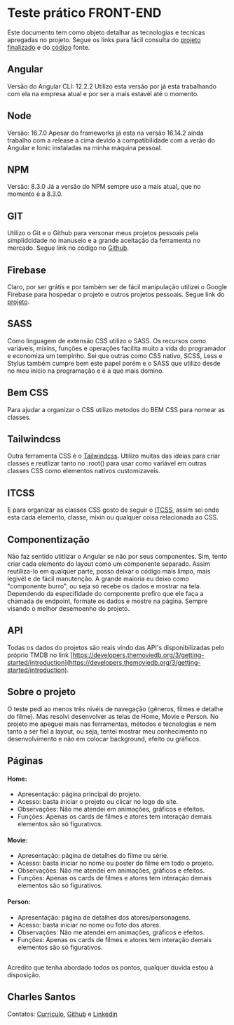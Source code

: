 # Teste prático FRONT-END

Este documento tem como objeto detalhar as tecnologias e tecnicas apregadas no projeto. Segue os links para fácil consulta do [projeto finalizado](https://fastshop-d7a17.web.app/) e do [código](https://github.com/csbs1985/fastshop) fonte.

## Angular

Versão do Angular CLI: 12.2.2
Utilizo esta versão por já esta trabalhando com ela na empresa atual e por ser a mais estavél até o momento.

## Node

Versão: 16.7.0
Apesar do frameworks já esta na versão 16.14.2 ainda trabalho com a release a cima devido a compatibilidade com a verão do Angular e Ionic instaladas na minha máquina pessoal.

## NPM

Versão: 8.3.0
Já a versão do NPM sempre uso a mais atual, que no momento é a 8.3.0.

## GIT

Utilizo o Git e o Github para versonar meus projetos pessoais pela simplidcidade no manuseio e a grande aceitação da ferramenta no mercado.
Segue link no código no [Github](https://github.com/csbs1985/fastshop).

## Firebase

Claro, por ser grátis e por também ser de fácil manipulação utilizei o Google Firebase para hospedar o projeto e outros projetos pessoais. Segue link do [projeto](https://fastshop-d7a17.web.app/).

## SASS

Como linguagem de extensão CSS utilizo o SASS. Os recursos como variáveis, mixins, funções e operações facilita muito a vida do programador e economiza um tempinho. Sei que outras como CSS nativo, SCSS, Less e Stylus também cumpre bem este papel porém e o SASS que utilizo desde no meu inicio na programação e é a que mais domino.

## Bem CSS

Para ajudar a organizar o CSS utilizo metodos do BEM CSS para nomear as classes.

## Tailwindcss

Outra ferramenta CSS é o [Tailwindcss](https://tailwindcss.com/). Utilizo muitas das ideias para criar classes e reutlizar tanto no :root() para usar como variável em outras classes CSS como elementos nativos customizaveis.

## ITCSS

E para organizar as classes CSS gosto de seguir o [ITCSS](https://willianjusten.com.br/organizando-seu-css-com-itcss), assim sei onde esta cada elemento, classe, mixin ou qualquer coisa relacionada ao CSS.

## Componentização

Não faz sentido utitlizar o Angular se não por seus componentes. Sim, tento criar cada elemento do layout como um componente separado.
Assim reutiliza-lo em qualquer parte, posso deixar o código mais limpo, mais legivél e de fácil manutenção.
A grande maioria eu deixo como "componente burro", ou seja só recebe os dados e mostrar na tela. Dependendo da especifidade do componente prefiro que ele faça a chamada de endpoint, formate os dados e mostre na página. Sempre visando o melhor desemoenho do projeto.

## API

Todas os dados do projetos são reais vindo das API's disponibilizadas pelo próprio TMDB no link [https://developers.themoviedb.org/3/getting-started/introduction](https://developers.themoviedb.org/3/getting-started/introduction).

## Sobre o projeto

O teste pedi ao menos três nivéis de navegação (gêneros, filmes e detalhe do filme). Mas resolvi desenvolver as telas de Home, Movie e Person. No projeto me apeguei mais nas ferramentas, métodos e tecnologias e nem tanto a ser fiel a layout, ou seja, tentei mostrar meu conhecimento no desenvolvimento e não em colocar background, efeito ou gráficos.

## Páginas

#### Home:

- Apresentação: página principal do projeto.
- Acesso: basta iniciar o projeto ou clicar no logo do site.
- Observações: Não me atendei em animações, gráficos e efeitos.
- Funções: Apenas os cards de filmes e atores tem interação demais elementos são só figurativos.

#### Movie:

- Apresentação: página de detalhes do filme ou série.
- Acesso: basta iniciar no nome ou poster do filme em todo o projeto.
- Observações: Não me atendei em animações, gráficos e efeitos.
- Funções: Apenas os cards de filmes e atores tem interação demais elementos são só figurativos.

#### Person:

- Apresentação: página de detalhes dos atores/personagens.
- Acesso: basta iniciar no nome ou foto dos atores.
- Observações: Não me atendei em animações, gráficos e efeitos.
- Funções: Apenas os cards de filmes e atores tem interação demais elementos são só figurativos.

##

Acredito que tenha abordado todos os pontos, qualquer duvida estou à disposição.

## Charles Santos

Contatos:
[Curriculo](https://drive.google.com/file/d/18h5HHgiyPMYlzp4_PX2Uf-SQ7_yl3qx_/view?usp=sharing), [Github](https://github.com/csbs1985) e [Linkedin](https://www.linkedin.com/in/csbs1985/)
